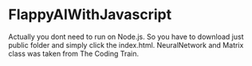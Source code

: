 # FlappyAIWithJavascript

Actually you dont need to run on Node.js. So you have to download just public folder and simply click the index.html.
NeuralNetwork and Matrix class was taken from The Coding Train.

